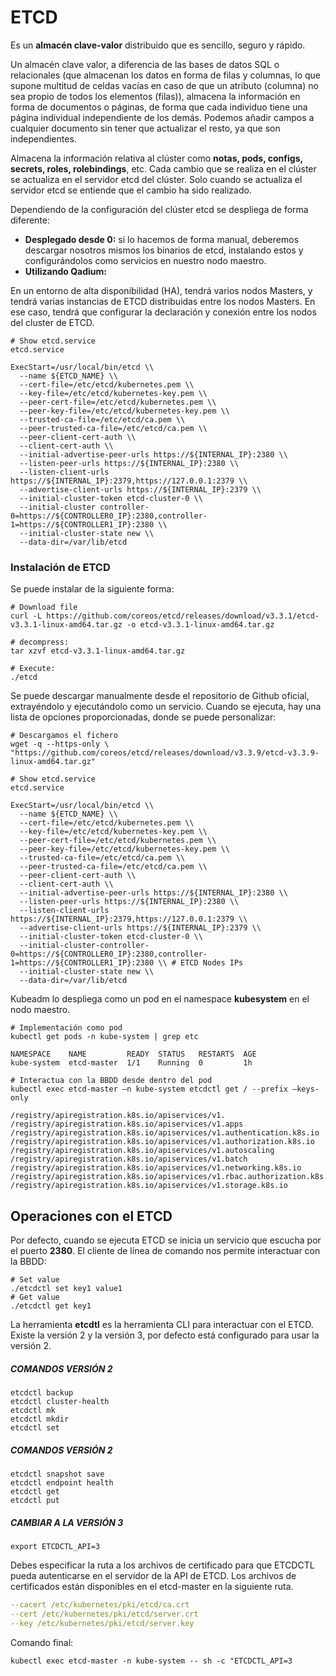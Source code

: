 # ETCD

Es un **almacén clave-valor** distribuido que es sencillo, seguro y rápido. 

Un almacén clave valor, a diferencia de las bases de datos SQL o relacionales (que almacenan los datos en forma de filas y columnas, lo que supone multitud de celdas vacías en caso de que un atributo (columna) no sea propio de todos los elementos (filas)),  almacena la información en forma de documentos o páginas, de forma que cada individuo tiene una página individual independiente de los demás. Podemos añadir campos a cualquier documento sin tener que actualizar el resto, ya que son independientes.

Almacena la información relativa al clúster como **notas, pods, configs, secrets, roles, rolebindings**, etc. 
Cada cambio que se realiza en el clúster se actualiza en el servidor etcd del clúster. Solo cuando se actualiza el servidor etcd se entiende que el cambio ha sido realizado.

Dependiendo de la configuración del clúster etcd se despliega de forma diferente:
* **Desplegado desde 0:** si lo hacemos de forma manual, deberemos descargar nosotros mismos los binarios de etcd, instalando estos y configurándolos como servicios en nuestro nodo maestro. 
* **Utilizando Qadium:**

En un entorno de alta disponibilidad (HA), tendrá varios nodos Masters, y tendrá varias instancias de ETCD distribuidas entre los nodos Masters. En ese caso, tendrá que configurar la declaración y conexión entre los nodos del cluster de ETCD.
```shell
# Show etcd.service
etcd.service

ExecStart=/usr/local/bin/etcd \\
  --name ${ETCD_NAME} \\ 
  --cert-file=/etc/etcd/kubernetes.pem \\ 
  --key-file=/etc/etcd/kubernetes-key.pem \\ 
  --peer-cert-file=/etc/etcd/kubernetes.pem \\ 
  --peer-key-file=/etc/etcd/kubernetes-key.pem \\ 
  --trusted-ca-file=/etc/etcd/ca.pem \\ 
  --peer-trusted-ca-file=/etc/etcd/ca.pem \\ 
  --peer-client-cert-auth \\
  --client-cert-auth \\
  --initial-advertise-peer-urls https://${INTERNAL_IP}:2380 \\
  --listen-peer-urls https://${INTERNAL_IP}:2380 \\
  --listen-client-urls https://${INTERNAL_IP}:2379,https://127.0.0.1:2379 \\
  --advertise-client-urls https://${INTERNAL_IP}:2379 \\
  --initial-cluster-token etcd-cluster-0 \\
  --initial-cluster controller-0=https://${CONTROLLER0_IP}:2380,controller-1=https://${CONTROLLER1_IP}:2380 \\ 
  --initial-cluster-state new \\
  --data-dir=/var/lib/etcd
```

### Instalación de ETCD

Se puede instalar de la siguiente forma: 
```shell
# Download file
curl -L https://github.com/coreos/etcd/releases/download/v3.3.1/etcd-v3.3.1-linux-amd64.tar.gz -o etcd-v3.3.1-linux-amd64.tar.gz

# decompress:
tar xzvf etcd-v3.3.1-linux-amd64.tar.gz

# Execute:
./etcd
```

Se puede descargar manualmente desde el repositorio de Github oficial, extrayéndolo y ejecutándolo como un servicio. Cuando se ejecuta, hay una lista de opciones proporcionadas, donde se puede personalizar: 
 
```shell
# Descargamos el fichero
wget -q --https-only \ "https://github.com/coreos/etcd/releases/download/v3.3.9/etcd-v3.3.9-linux-amd64.tar.gz"

# Show etcd.service
etcd.service

ExecStart=/usr/local/bin/etcd \\
  --name ${ETCD_NAME} \\ 
  --cert-file=/etc/etcd/kubernetes.pem \\ 
  --key-file=/etc/etcd/kubernetes-key.pem \\ 
  --peer-cert-file=/etc/etcd/kubernetes.pem \\ 
  --peer-key-file=/etc/etcd/kubernetes-key.pem \\ 
  --trusted-ca-file=/etc/etcd/ca.pem \\ 
  --peer-trusted-ca-file=/etc/etcd/ca.pem \\ 
  --peer-client-cert-auth \\
  --client-cert-auth \\
  --initial-advertise-peer-urls https://${INTERNAL_IP}:2380 \\
  --listen-peer-urls https://${INTERNAL_IP}:2380 \\
  --listen-client-urls https://${INTERNAL_IP}:2379,https://127.0.0.1:2379 \\
  --advertise-client-urls https://${INTERNAL_IP}:2379 \\
  --initial-cluster-token etcd-cluster-0 \\
  --initial-cluster-controller-0=https://${CONTROLLER0_IP}:2380,controller-1=https://${CONTROLLER1_IP}:2380 \\ # ETCD Nodes IPs
  --initial-cluster-state new \\
  --data-dir=/var/lib/etcd

```

Kubeadm lo despliega como un pod en el namespace **kubesystem** en el nodo maestro.
```
# Implementación como pod
kubectl get pods -n kube-system | grep etc

NAMESPACE    NAME         READY  STATUS   RESTARTS  AGE
kube-system  etcd-master  1/1    Running  0         1h

# Interactua con la BBDD desde dentro del pod
kubectl exec etcd-master –n kube-system etcdctl get / --prefix –keys-only

/registry/apiregistration.k8s.io/apiservices/v1. 
/registry/apiregistration.k8s.io/apiservices/v1.apps 
/registry/apiregistration.k8s.io/apiservices/v1.authentication.k8s.io 
/registry/apiregistration.k8s.io/apiservices/v1.authorization.k8s.io 
/registry/apiregistration.k8s.io/apiservices/v1.autoscaling 
/registry/apiregistration.k8s.io/apiservices/v1.batch 
/registry/apiregistration.k8s.io/apiservices/v1.networking.k8s.io 
/registry/apiregistration.k8s.io/apiservices/v1.rbac.authorization.k8s.io 
/registry/apiregistration.k8s.io/apiservices/v1.storage.k8s.io
```


## Operaciones con el ETCD

Por defecto, cuando se ejecuta ETCD se inicia un servicio que escucha por el puerto **2380**. 
El cliente de línea de comando nos permite interactuar con la BBDD:
```shell
# Set value
./etcdctl set key1 value1
# Get value
./etcdctl get key1
```

La herramienta **etcdtl** es la herramienta CLI para interactuar con el ETCD.
Existe la versión 2 y la versión 3, por defecto está configurado para usar la versión 2. 
##### COMANDOS VERSIÓN 2
```shell
etcdctl backup
etcdctl cluster-health
etcdctl mk
etcdctl mkdir
etcdctl set
```
##### COMANDOS VERSIÓN 2
```shell
etcdctl snapshot save 
etcdctl endpoint health
etcdctl get
etcdctl put
```

##### CAMBIAR A LA VERSIÓN 3
```shell
export ETCDCTL_API=3
```

Debes especificar la ruta a los archivos de certificado para que ETCDCTL pueda autenticarse en el servidor de la API de ETCD. Los archivos de certificados están disponibles en el etcd-master en la siguiente ruta.

```yaml
--cacert /etc/kubernetes/pki/etcd/ca.crt     
--cert /etc/kubernetes/pki/etcd/server.crt     
--key /etc/kubernetes/pki/etcd/server.key
```

Comando final:
```shell
kubectl exec etcd-master -n kube-system -- sh -c "ETCDCTL_API=3 
```